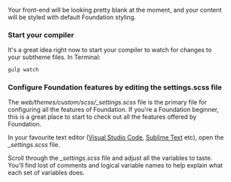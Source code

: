 Your front-end will be looking pretty blank at the moment, and your content will be styled with default Foundation styling.

### Start your compiler

It's a great idea right now to start your compiler to watch for changes to your subtheme files. In Terminal:

```php
gulp watch
```

### Configure Foundation features by editing the settings.scss file

The _web/themes/custom/scss/\_settings.scss_ file is the primary file for configuring all the features of Foundation. If you're a Foundation beginner, this is a great place to start to check out all the features offered by Foundation.

In your favourite text editor ([Visual Studio Code](https://code.visualstudio.com/), [Sublime Text](https://www.sublimetext.com) etc), open the _\_settings.scss_ file.

Scroll through the _\_settings.scss_ file and adjust all the variables to taste. You'll find lost of comments and logical variable names to help explain what each set of variables does.